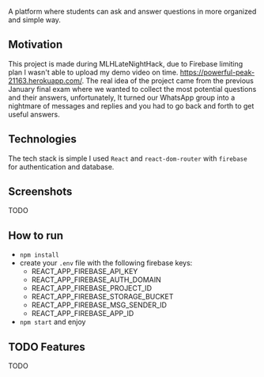A platform where students can ask and answer questions in more organized and simple way. 
## Motivation
This project is made during MLHLateNightHack, due to Firebase limiting plan I wasn't able to upload my demo video on time. 
https://powerful-peak-21163.herokuapp.com/. 
The real idea of the project came from the previous January final exam where we wanted to collect the most potential questions and their answers, unfortunately, It turned our WhatsApp group into a nightmare of messages and replies and you had to go back and forth to get useful answers.

## Technologies
The tech stack is simple I used `React` and `react-dom-router` with `firebase` for authentication and database.

## Screenshots
TODO
## How to run
- `npm install`
- create your `.env` file with the following firebase keys: 
  - REACT_APP_FIREBASE_API_KEY
  - REACT_APP_FIREBASE_AUTH_DOMAIN
  - REACT_APP_FIREBASE_PROJECT_ID
  - REACT_APP_FIREBASE_STORAGE_BUCKET
  - REACT_APP_FIREBASE_MSG_SENDER_ID
  - REACT_APP_FIREBASE_APP_ID
- `npm start` and enjoy
  
## TODO Features
TODO